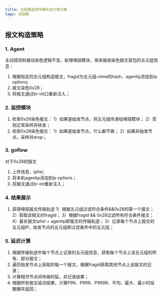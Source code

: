 ```yaml
---
title: 全链路监控传输轨迹计算方案
tags: 全链路
---
```



## 报文构造策略

### 1. Agent

主动探测和被动染色逻辑不变，新增嗅探模块，用来接收染色报文首包的五元组信息：
1. 根据指定的五元组构造报文，fragid为五元组+time的hash，agentip添加到ip options;
2. 报文染色0x28；
3. 将报文通过br-int口重新注入；

### 2. 监控模块

1. 检索0x26染色报文：
1）如果是始发节点，将五元组传递给嗅探模块；
2）否则正常采样并转发；
2. 检索0x28染色报文：
1）如果是始发节点，什么都不做；
2）如果非始发节点，采样并drop；


### 3. goflow

对于0x28的报文
1. 上传信息，iplist;
2. 将本机agentip添加到ip options；
3. 将报文通过br-int重新注入；

### 4. 结果展示
1. 获得嗅探报文传输轨迹
1）根据五元组过滤符合条件&&0x28的第一个报文；
2）获取该报文的fragid；
3）根据fragid && 0x28过滤所有符合条件报文；
4）最长报文iplist + agentip即报文的传输轨迹；
5）记录每个节点上报文的五元组IP，始发节点的五元组即过滤条件中的五元组；

### 5. 延迟计算

 1. 根据传输轨迹中每个节点上记录的五元组信息，获取每个节点上该五元组的所有、部分报文；
 2. 遍历始发节点上获取的每一个报文，根据fragid获取其他节点上该报文的记录；
 3. 计算相邻节点间传输时延，并记录结果；
 4. 根据所有报文延迟结果，计算P99、P999、P9999、平均、最大、最小时延数据并返回；
 